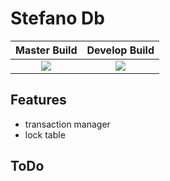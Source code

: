 Stefano Db
===================

| Master Build | Develop Build |
| :---: | :---: |
| <a href="https://travis-ci.org/bartko-s/stefano-db"><img src="https://secure.travis-ci.org/bartko-s/stefano-db.png?branch=master" /></a> | <a href="https://travis-ci.org/bartko-s/stefano-db"><img src="https://secure.travis-ci.org/bartko-s/stefano-db.png?branch=develop" /></a> |

Features
------------
- transaction manager
- lock table

ToDo
-------